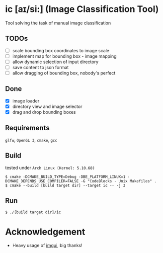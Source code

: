 # ic [aɪ/si:] (Image Classification Tool)
Tool solving the task of manual image classification

## TODOs
- [ ] scale bounding box coordinates to image scale
- [ ] implement map for bounding box - image mapping
- [ ] allow dynamic selection of input directory
- [ ] save content to json format
- [ ] allow dragging of bounding box, nobody's perfect

## Done
- [x] image loader
- [x] directory view and image selector
- [x] drag and drop bounding boxes

## Requirements
`glfw`, `OpenGL 3`, `cmake`, `gcc`

## Build
tested under `Arch Linux (Kernel: 5.10.68)`
```shell
$ cmake -DCMAKE_BUILD_TYPE=Debug -DBE_PLATFORM_LINUX=1 -DCMAKE_DEPENDS_USE_COMPILER=FALSE -G "CodeBlocks - Unix Makefiles" .
$ cmake --build [build target dir] --target ic -- -j 3
```

## Run
```shell
$ ./[build target dir]/ic
```

# Acknowledgement
- Heavy usage of [imgui](https://github.com/ocornut/imgui), big thanks!

